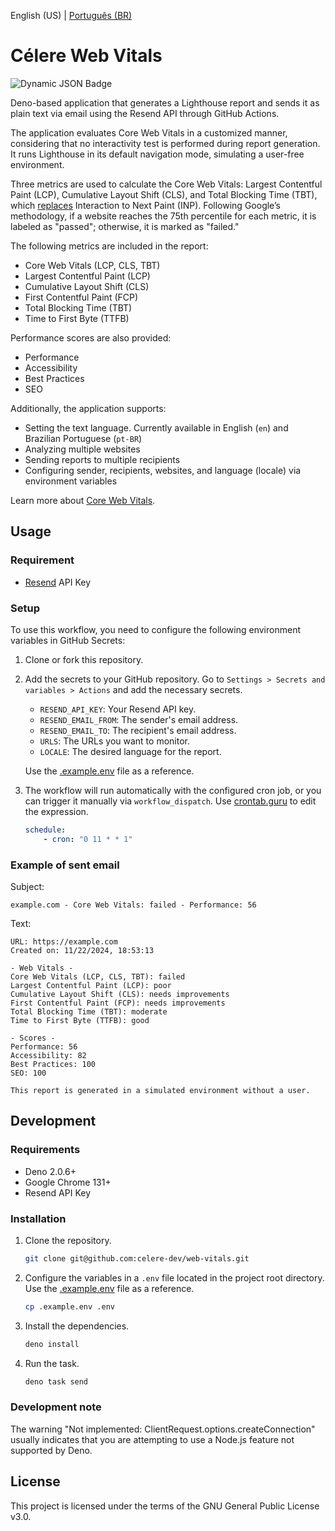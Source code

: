 English (US) | [Português (BR)](./README.pt-BR.md)

# Célere Web Vitals

![Dynamic JSON Badge](https://img.shields.io/badge/dynamic/json?url=https%3A%2F%2Fapi.github.com%2Frepos%2Fcelere-dev%2Fcelere-web-vitals%2Factions%2Fworkflows%2F128475555%2Fruns%3Fstatus%3Dcompleted%26per_page%3D1&query=%24.workflow_runs%5B0%5D.run_started_at&style=flat-square&label=last%20email%20sent&color=%232f0b48&link=https%3A%2F%2Fgithub.com%2Fcelere-dev%2Fcelere-web-vitals%2Factions)

Deno-based application that generates a Lighthouse report and sends it as plain text via email using the Resend API through GitHub Actions.

The application evaluates Core Web Vitals in a customized manner, considering that no interactivity test is performed during report generation. It runs Lighthouse in its default navigation mode, simulating a user-free environment.

Three metrics are used to calculate the Core Web Vitals: Largest Contentful Paint (LCP), Cumulative Layout Shift (CLS), and Total Blocking Time (TBT), which [replaces](https://web.dev/articles/inp#lab-measurement) Interaction to Next Paint (INP). Following Google’s methodology, if a website reaches the 75th percentile for each metric, it is labeled as "passed"; otherwise, it is marked as "failed."

The following metrics are included in the report:

- Core Web Vitals (LCP, CLS, TBT)
- Largest Contentful Paint (LCP)
- Cumulative Layout Shift (CLS)
- First Contentful Paint (FCP)
- Total Blocking Time (TBT)
- Time to First Byte (TTFB)

Performance scores are also provided:

- Performance
- Accessibility
- Best Practices
- SEO

Additionally, the application supports:

- Setting the text language. Currently available in English (`en`) and Brazilian Portuguese (`pt-BR`)
- Analyzing multiple websites
- Sending reports to multiple recipients
- Configuring sender, recipients, websites, and language (locale) via environment variables

Learn more about [Core Web Vitals](https://web.dev/explore/learn-core-web-vitals).

## Usage

### Requirement

- [Resend](https://resend.com/) API Key

### Setup

To use this workflow, you need to configure the following environment variables in GitHub Secrets:

1. Clone or fork this repository.

2. Add the secrets to your GitHub repository. Go to `Settings > Secrets and variables > Actions` and add the necessary secrets.

    - `RESEND_API_KEY`: Your Resend API key.
    - `RESEND_EMAIL_FROM`: The sender's email address.
    - `RESEND_EMAIL_TO`: The recipient's email address.
    - `URLS`: The URLs you want to monitor.
    - `LOCALE`: The desired language for the report.

    Use the [.example.env](.example.env) file as a reference.

3. The workflow will run automatically with the configured cron job, or you can trigger it manually via `workflow_dispatch`. Use [crontab.guru](https://crontab.guru/) to edit the expression.

    ```yaml
    schedule:
        - cron: "0 11 * * 1"
    ```

### Example of sent email

Subject:
```
example.com - Core Web Vitals: failed - Performance: 56
```

Text:
```
URL: https://example.com
Created on: 11/22/2024, 18:53:13

- Web Vitals -
Core Web Vitals (LCP, CLS, TBT): failed
Largest Contentful Paint (LCP): poor
Cumulative Layout Shift (CLS): needs improvements
First Contentful Paint (FCP): needs improvements
Total Blocking Time (TBT): moderate
Time to First Byte (TTFB): good

- Scores -
Performance: 56
Accessibility: 82
Best Practices: 100
SEO: 100

This report is generated in a simulated environment without a user.
```

## Development

### Requirements

- Deno 2.0.6+
- Google Chrome 131+
- Resend API Key

### Installation

1. Clone the repository.

    ```bash
    git clone git@github.com:celere-dev/web-vitals.git
    ```

2. Configure the variables in a `.env` file located in the project root directory. Use the [.example.env](.example.env) file as a reference.

    ```bash
    cp .example.env .env
    ```

3. Install the dependencies.

    ```bash
    deno install
    ```

4. Run the task.

    ```bash
    deno task send
    ```

### Development note

The warning "Not implemented: ClientRequest.options.createConnection" usually indicates that you are attempting to use a Node.js feature not supported by Deno.

## License

This project is licensed under the terms of the GNU General Public License v3.0.
